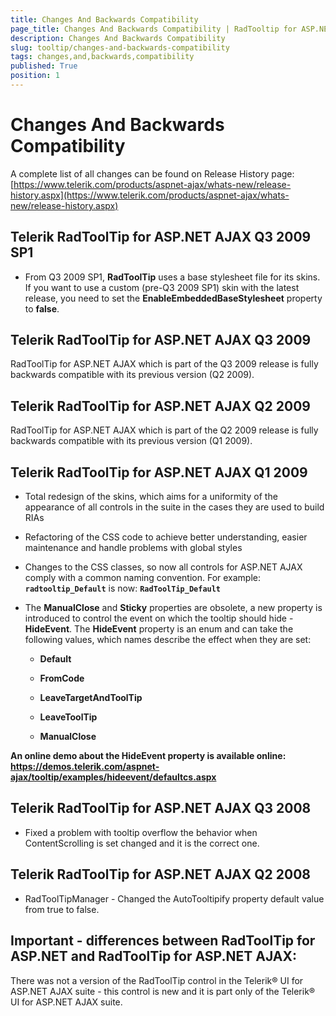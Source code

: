 ```yaml
---
title: Changes And Backwards Compatibility
page_title: Changes And Backwards Compatibility | RadTooltip for ASP.NET AJAX Documentation
description: Changes And Backwards Compatibility
slug: tooltip/changes-and-backwards-compatibility
tags: changes,and,backwards,compatibility
published: True
position: 1
---
```


# Changes And Backwards Compatibility



A complete list of all changes can be found on Release History page: [https://www.telerik.com/products/aspnet-ajax/whats-new/release-history.aspx](https://www.telerik.com/products/aspnet-ajax/whats-new/release-history.aspx)

## Telerik RadToolTip for ASP.NET AJAX Q3 2009 SP1

* From Q3 2009 SP1, **RadToolTip** uses a base stylesheet file for its skins. If you want to use a custom (pre-Q3 2009 SP1) skin with the latest release, you need to set the **EnableEmbeddedBaseStylesheet** property to **false**.

## Telerik RadToolTip for ASP.NET AJAX Q3 2009

RadToolTip for ASP.NET AJAX which is part of the Q3 2009 release is fully backwards compatible with its previous version (Q2 2009).

## Telerik RadToolTip for ASP.NET AJAX Q2 2009

RadToolTip for ASP.NET AJAX which is part of the Q2 2009 release is fully backwards compatible with its previous version (Q1 2009).

## Telerik RadToolTip for ASP.NET AJAX Q1 2009

* Total redesign of the skins, which aims for a uniformity of the appearance of all controls in the suite in the cases they are used to build RIAs

* Refactoring of the CSS code to achieve better understanding, easier maintenance and handle problems with global styles

* Changes to the CSS classes, so now all controls for ASP.NET AJAX comply with a common naming convention. For example: **`radtooltip_Default`** is now: **`RadToolTip_Default`**

* The **ManualClose** and **Sticky** properties are obsolete, a new property is introduced to control the event on which the tooltip should hide - **HideEvent**. The **HideEvent** property is an enum and can take the following values, which names describe the effect when they are set:

	* **Default**
	
	* **FromCode**
	
	* **LeaveTargetAndToolTip**
	
	* **LeaveToolTip**
	
	* **ManualClose**

**An online demo about the HideEvent property is available online:** **https://demos.telerik.com/aspnet-ajax/tooltip/examples/hideevent/defaultcs.aspx**


## Telerik RadToolTip for ASP.NET AJAX Q3 2008



* Fixed a problem with tooltip overflow the behavior when ContentScrolling is set changed and it is the correct one.



## Telerik RadToolTip for ASP.NET AJAX Q2 2008

* RadToolTipManager - Changed the AutoTooltipify property default value from true to false.

## Important - differences between RadToolTip for ASP.NET and RadToolTip for ASP.NET AJAX:



There was not a version of the RadToolTip control in the Telerik® UI for ASP.NET AJAX suite - this control is new and it is part only of the Telerik® UI for ASP.NET AJAX suite.
